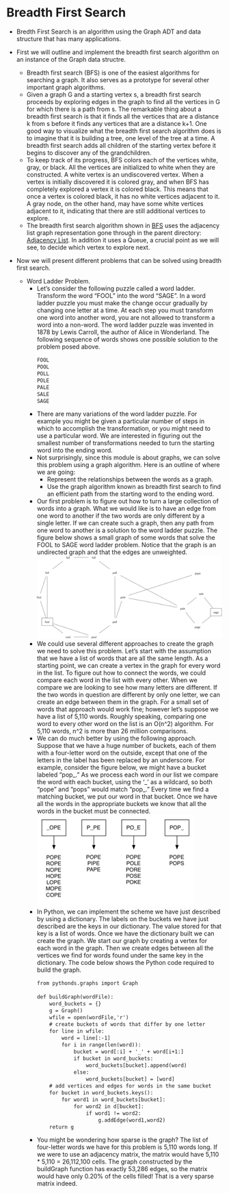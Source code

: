 # Breadth First Search
* Bredth First Search is an algorithm using the Graph ADT and data structure that has many applications.
* First we will outline and implement the breadth first search algorithm on an instance of the Graph data structre.
  * Breadth first search (BFS) is one of the easiest algorithms for searching a graph. It also serves as a prototype for several other important graph algorithms.
  * Given a graph G and a starting vertex s, a breadth first search proceeds by exploring edges in the graph to find all the vertices in G for which there is a path from s. The remarkable thing about a breadth first search is that it finds all the vertices that are a distance k from s before it finds any vertices that are a distance k+1. One good way to visualize what the breadth first search algorithm does is to imagine that it is building a tree, one level of the tree at a time. A breadth first search adds all children of the starting vertex before it begins to discover any of the grandchildren.
  * To keep track of its progress, BFS colors each of the vertices white, gray, or black. All the vertices are initialized to white when they are constructed. A white vertex is an undiscovered vertex. When a vertex is initially discovered it is colored gray, and when BFS has completely explored a vertex it is colored black. This means that once a vertex is colored black, it has no white vertices adjacent to it. A gray node, on the other hand, may have some white vertices adjacent to it, indicating that there are still additional vertices to explore.
  * The breadth first search algorithm shown in [BFS](main.py) uses the adjacency list graph representation gone through in the parent directory: [Adjacency List](../../adjacency-list/README.md). In addition it uses a Queue, a crucial point as we will see, to decide which vertex to explore next.



* Now we will present different problems that can be solved using breadth first search.
  * Word Ladder Problem.
    * Let’s consider the following puzzle called a word ladder. Transform the word “FOOL” into the word “SAGE”. In a word ladder puzzle you must make the change occur gradually by changing one letter at a time. At each step you must transform one word into another word, you are not allowed to transform a word into a non-word. The word ladder puzzle was invented in 1878 by Lewis Carroll, the author of Alice in Wonderland. The following sequence of words shows one possible solution to the problem posed above.
      ```
      FOOL
      POOL
      POLL
      POLE
      PALE
      SALE
      SAGE
      ```
    * There are many variations of the word ladder puzzle. For example you might be given a particular number of steps in which to accomplish the transformation, or you might need to use a particular word. We are interested in figuring out the smallest number of transformations needed to turn the starting word into the ending word.
    * Not surprisingly, since this module is about graphs, we can solve this problem using a graph algorithm. Here is an outline of where we are going:
      * Represent the relationships between the words as a graph.
      * Use the graph algorithm known as breadth first search to find an efficient path from the starting word to the ending word.
    * Our first problem is to figure out how to turn a large collection of words into a graph. What we would like is to have an edge from one word to another if the two words are only different by a single letter. If we can create such a graph, then any path from one word to another is a solution to the word ladder puzzle. The figure below shows a small graph of some words that solve the FOOL to SAGE word ladder problem. Notice that the graph is an undirected graph and that the edges are unweighted.
      ![word_ladder_example_1](img/word_ladder_example_1.png)
    * We could use several different approaches to create the graph we need to solve this problem. Let’s start with the assumption that we have a list of words that are all the same length. As a starting point, we can create a vertex in the graph for every word in the list. To figure out how to connect the words, we could compare each word in the list with every other. When we compare we are looking to see how many letters are different. If the two words in question are different by only one letter, we can create an edge between them in the graph. For a small set of words that approach would work fine; however let’s suppose we have a list of 5,110 words. Roughly speaking, comparing one word to every other word on the list is an O(n^2) algorithm. For 5,110 words, n^2 is more than 26 million comparisons.
    * We can do much better by using the following approach. Suppose that we have a huge number of buckets, each of them with a four-letter word on the outside, except that one of the letters in the label has been replaced by an underscore. For example, consider the figure below, we might have a bucket labeled “pop\_.” As we process each word in our list we compare the word with each bucket, using the ‘\_’ as a wildcard, so both “pope” and “pops” would match “pop\_.” Every time we find a matching bucket, we put our word in that bucket. Once we have all the words in the appropriate buckets we know that all the words in the bucket must be connected.
      ![word_ladder_example_2](img/word_ladder_example_2.png)
    * In Python, we can implement the scheme we have just described by using a dictionary. The labels on the buckets we have just described are the keys in our dictionary. The value stored for that key is a list of words. Once we have the dictionary built we can create the graph. We start our graph by creating a vertex for each word in the graph. Then we create edges between all the vertices we find for words found under the same key in the dictionary. The code below shows the Python code required to build the graph.
      ```
      from pythonds.graphs import Graph

      def buildGraph(wordFile):
          word_buckets = {}
          g = Graph()
          wfile = open(wordFile,'r')
          # create buckets of words that differ by one letter
          for line in wfile:
              word = line[:-1]
              for i in range(len(word)):
                  bucket = word[:i] + '_' + word[i+1:]
                  if bucket in word_buckets:
                      word_buckets[bucket].append(word)
                  else:
                      word_buckets[bucket] = [word]
          # add vertices and edges for words in the same bucket
          for bucket in word_buckets.keys():
              for word1 in word_buckets[bucket]:
                  for word2 in d[bucket]:
                      if word1 != word2:
                          g.addEdge(word1,word2)
          return g
      ```
    * You might be wondering how sparse is the graph? The list of four-letter words we have for this problem is 5,110 words long. If we were to use an adjacency matrix, the matrix would have 5,110 * 5,110 = 26,112,100 cells. The graph constructed by the buildGraph function has exactly 53,286 edges, so the matrix would have only 0.20% of the cells filled! That is a very sparse matrix indeed.
